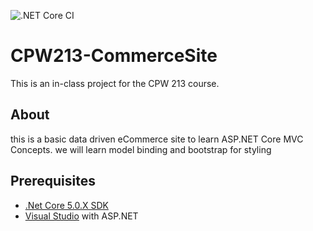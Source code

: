 ![.NET Core CI](https://github.com/JoeProgrammer88/CPW213-CommerceSite/workflows/.NET%20Core%20CI/badge.svg)

# CPW213-CommerceSite
This is an in-class project for the CPW 213 course. 

## About
this is a basic data driven eCommerce site to learn ASP.NET Core MVC Concepts.
we will learn model binding and bootstrap for styling 

## Prerequisites 
- [.Net Core 5.0.X SDK](https://dotnet.microsoft.com/download)
- [Visual Studio](https://visualstudio.microsoft.com/) with ASP.NET
